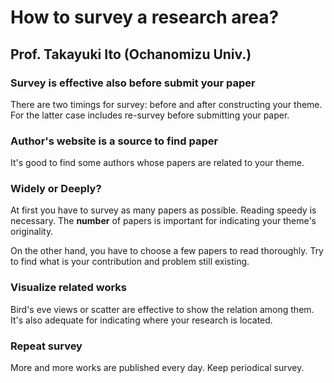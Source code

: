 # How to survey a research area?

## Prof. Takayuki Ito (Ochanomizu Univ.)

### Survey is effective also before submit your paper
There are two timings for survey: before and after constructing your theme. For the latter case includes re-survey before submitting your paper.

### Author's website is a source to find paper
It's good to find some authors whose papers are related to your theme.

### Widely or Deeply?
At first you have to survey as many papers as possible. Reading speedy is necessary. The **number** of papers is important for indicating your theme's originality.

On the other hand, you have to choose a few papers to read thoroughly. Try to find what is your contribution and problem still existing.

### Visualize related works
Bird's eve views or scatter are effective to show the relation among them. It's also adequate for indicating where your research is located.

### Repeat survey
More and more works are published every day. Keep periodical survey.
